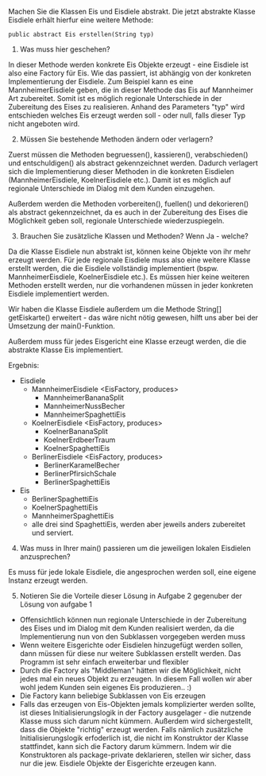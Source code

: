 Machen Sie die Klassen Eis und Eisdiele abstrakt.
Die jetzt abstrakte Klasse Eisdiele erhält hierfur eine weitere Methode:
```
public abstract Eis erstellen(String typ)
```
1. Was muss hier geschehen? 

In dieser Methode werden konkrete Eis Objekte erzeugt - eine Eisdiele ist also eine Factory für Eis. Wie das passiert, ist abhängig von der konkreten Implementierung der Eisdiele. Zum Beispiel kann es eine MannheimerEisdiele geben, die in dieser Methode das Eis auf Mannheimer Art zubereitet. Somit ist es möglich regionale Unterschiede in der Zubereitung des Eises zu realisieren. Anhand des Parameters "typ" wird entschieden welches Eis erzeugt werden soll - oder null, falls dieser Typ nicht angeboten wird.

2. Müssen Sie bestehende Methoden ändern oder verlagern?

Zuerst müssen die Methoden begruessen(), kassieren(), verabschieden() und entschuldigen() als abstract gekennzeichnet werden. Dadurch verlagert sich die Implementierung dieser Methoden in die konkreten Eisdielen (MannheimerEisdiele, KoelnerEisdiele etc.). Damit ist es möglich auf regionale Unterschiede im Dialog mit dem Kunden einzugehen. 

Außerdem werden die Methoden vorbereiten(), fuellen() und dekorieren() als abstract gekennzeichnet, da es auch in der Zubereitung des Eises die Möglichkeit geben soll, regionale Unterschiede wiederzuspiegeln.

3. Brauchen Sie zusätzliche Klassen und Methoden? Wenn Ja - welche?

Da die Klasse Eisdiele nun abstrakt ist, können keine Objekte von ihr mehr erzeugt werden. Für jede regionale Eisdiele muss also eine weitere Klasse erstellt werden, die die Eisdiele vollständig implementiert (bspw. MannheimerEisdiele, KoelnerEisdiele etc.). Es müssen hier keine weiteren Methoden erstellt werden, nur die vorhandenen müssen in jeder konkreten Eisdiele implementiert werden.

Wir haben die Klasse Eisdiele außerdem um die Methode String[] getEiskarte() erweitert - das wäre nicht nötig gewesen, hilft uns aber bei der Umsetzung der main()-Funktion.

Außerdem muss für jedes Eisgericht eine Klasse erzeugt werden, die die abstrakte Klasse Eis implementiert.

Ergebnis:
- Eisdiele
  - MannheimerEisdiele <EisFactory, produces>
      - MannheimerBananaSplit <Eis>
      - MannheimerNussBecher <Eis>
      - MannheimerSpaghettiEis <Eis>
  - KoelnerEisdiele <EisFactory, produces>
      - KoelnerBananaSplit <Eis>
      - KoelnerErdbeerTraum <Eis>
      - KoelnerSpaghettiEis <Eis>
  - BerlinerEisdiele <EisFactory, produces>
      - BerlinerKaramelBecher <Eis>
      - BerlinerPfirsichSchale <Eis>
      - BerlinerSpaghettiEis <Eis>
- Eis
  - BerlinerSpaghettiEis <Eis>
  - KoelnerSpaghettiEis <Eis>
  - MannheimerSpaghettiEis <Eis>
  - alle drei sind SpaghettiEis, werden aber jeweils anders zubereitet und serviert.

4. Was muss in Ihrer main() passieren um die jeweiligen lokalen Eisdielen anzusprechen?

Es muss für jede lokale Eisdiele, die angesprochen werden soll, eine eigene Instanz erzeugt werden.

5. Notieren Sie die Vorteile dieser Lösung in Aufgabe 2 gegenuber der Lösung von aufgabe 1

- Offensichtlich können nun regionale Unterschiede in der Zubereitung des Eises und im Dialog mit dem Kunden realisiert werden, da die Implementierung nun von den Subklassen vorgegeben werden muss
- Wenn weitere Eisgerichte oder Eisdielen hinzugefügt werden sollen, dann müssen für diese nur weitere Subklassen erstellt werden. Das Programm ist sehr einfach erweiterbar und flexibler
- Durch die Factory als "Middleman" hätten wir die Möglichkeit, nicht jedes mal ein neues Objekt zu erzeugen. In diesem Fall wollen wir aber wohl jedem Kunden sein eigenes Eis produzieren.. :)
- Die Factory kann beliebige Subklassen von Eis erzeugen
- Falls das erzeugen von Eis-Objekten jemals komplizierter werden sollte, ist dieses Initialisierungslogik in der Factory ausgelager - die nutzende Klasse muss sich darum nicht kümmern. Außerdem
wird sichergestellt, dass die Objekte "richtig" erzeugt werden. Falls nämlich zusätzliche Initialisierungslogik erfoderlich ist, die nicht im Konstruktor der Klasse stattfindet, kann sich die Factory
darum kümmern. Indem wir die Konstruktoren als package-private deklarieren, stellen wir sicher, dass nur die jew. Eisdiele Objekte der Eisgerichte erzeugen kann.

